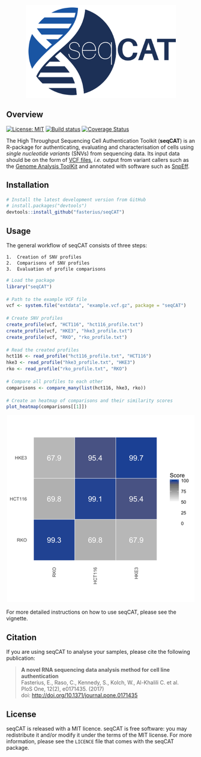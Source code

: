 <p align="center">
    <img src="man/figures/README_seqCAT_icon.png" width="400", alt="seqCAT"/>
</p>

## Overview

[![License: MIT][1]][2] [![Build status][3]][4] [![Coverage Status][5]][6] 

The High Throughput Sequencing Cell Authentication Toolkit (**seqCAT**) is an
R-package for authenticating, evaluating and characterisation of cells using
*single nucleotide variants* (SNVs) from sequencing data. Its input data should
be on the form of [VCF files][7], *i.e.* output from variant callers such as
the [Genome Analysis ToolKit][8] and annotated with software such as
[SnpEff][9].

## Installation

```r
# Install the latest development version from GitHub
# install.packages("devtools")
devtools::install_github("fasterius/seqCAT")
```

## Usage

The general workflow of seqCAT consists of three steps:

    1.  Creation of SNV profiles
    2.  Comparisons of SNV profiles
    3.  Evaluation of profile comparisons

```r
# Load the package
library("seqCAT")

# Path to the example VCF file
vcf <- system.file("extdata", "example.vcf.gz", package = "seqCAT")

# Create SNV profiles
create_profile(vcf, "HCT116", "hct116_profile.txt")
create_profile(vcf, "HKE3", "hke3_profile.txt")
create_profile(vcf, "RKO", "rko_profile.txt")

# Read the created profiles
hct116 <- read_profile("hct116_profile.txt", "HCT116")
hke3 <- read_profile("hke3_profile.txt", "HKE3")
rko <- read_profile("rko_profile.txt", "RKO")

# Compare all profiles to each other
comparisons <- compare_many(list(hct116, hke3, rko))

# Create an heatmap of comparisons and their similarity scores
plot_heatmap(comparisons[[1]])
```
<p align="center">
    <img src="man/figures/README_example_1.png", alt="Example heatmap"/>
</p>

For more detailed instructions on how to use seqCAT, please see the vignette.

## Citation

If you are using seqCAT to analyse your samples, please cite the following
publication: 

> **A novel RNA sequencing data analysis method for cell line authentication**
> <br/> Fasterius, E., Raso, C., Kennedy, S., Kolch, W., Al-Khalili C. et al.
> <br/> PloS One, 12(2), e0171435. (2017)
> <br/> doi: http://doi.org/10.1371/journal.pone.0171435

## License

seqCAT is released with a MIT licence. seqCAT is free software: you may
redistribute it and/or modify it under the terms of the MIT license. For more
information, please see the `LICENCE` file that comes with the seqCAT package.

[1]: https://img.shields.io/badge/License-MIT-blue.svg
[2]: https://opensource.org/licenses/MIT
[3]: https://travis-ci.org/fasterius/seqCAT.svg?branch=master
[4]: https://travis-ci.org/fasterius/seqCAT
[5]: https://coveralls.io/repos/github/fasterius/seqCAT/badge.svg?branch=master
[6]: https://coveralls.io/github/fasterius/seqCAT?branch=master

[7]: http://www.internationalgenome.org/wiki/Analysis/variant-call-format
[8]: https://software.broadinstitute.org/gatk/
[9]: http://snpeff.sourceforge.net/
